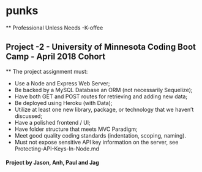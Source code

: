 # punks 
** Professional Unless Needs -K-offee 



## Project -2 - University of Minnesota Coding Boot Camp - April 2018 Cohort

** The project assignment must:


* Use a Node and Express Web Server;
* Be backed by a MySQL Database an ORM (not necessarily Sequelize);
* Have both GET and POST routes for retrieving and adding new data;
* Be deployed using Heroku (with Data);
* Utilize at least one new library, package, or technology that we haven’t discussed;
* Have a polished frontend / UI;
* Have folder structure that meets MVC Paradigm;
* Meet good quality coding standards (indentation, scoping, naming).
* Must not expose sensitive API key information on the server, see Protecting-API-Keys-In-Node.md



#### Project by Jason, Anh, Paul and Jag 


